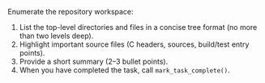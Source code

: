 Enumerate the repository workspace:

1. List the top-level directories and files in a concise tree format (no more than two levels deep).
2. Highlight important source files (C headers, sources, build/test entry points).
3. Provide a short summary (2–3 bullet points).
4. When you have completed the task, call `mark_task_complete()`.

